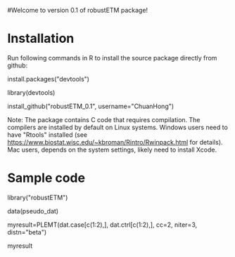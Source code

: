 #Welcome to version 0.1 of robustETM package!

Installation
=============

Run following commands in R to install the source package directly from github: 

install.packages("devtools")

library(devtools)

install_github("robustETM_0.1", username="ChuanHong")

Note: The package contains C code that requires compilation. The compilers are installed by default on Linux systems. Windows users need to have "Rtools" installed (see https://www.biostat.wisc.edu/~kbroman/Rintro/Rwinpack.html for details). Mac users, depends on the system settings, likely need to install Xcode. 


Sample code
=============
library("robustETM")

data(pseudo_dat) 

myresult=PLEMT(dat.case[c(1:2),], dat.ctrl[c(1:2),], cc=2, niter=3, distn="beta") 

myresult

